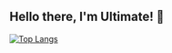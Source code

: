 ## Hello there, I'm Ultimate! 👋
[![Top Langs](https://github-readme-stats.vercel.app/api/top-langs/?username=Ultimate-69&theme=dracula)](https://github.com/anuraghazra/github-readme-stats)

<!--**Ultimate-69/Ultimate-69** is a ✨ _special_ ✨ repository because its `README.md` (this file) appears on your GitHub profile.

Here are some ideas to get you started:

- 🔭 I’m currently working on ...
- 🌱 I’m currently learning ...
- 👯 I’m looking to collaborate on ...
- 🤔 I’m looking for help with ...
- 💬 Ask me about ...
- 📫 How to reach me: ...
- 😄 Pronouns: ...
- ⚡ Fun fact: ...
-->
